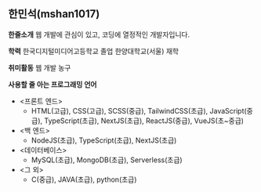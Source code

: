 ## 한민석(mshan1017)

**한줄소개**
웹 개발에 관심이 있고, 코딩에 열정적인 개발자입니다.

**학력**
한국디지털미디어고등학교 졸업
한양대학교(서울) 재학

**취미활동**
웹 개발
농구

**사용할 줄 아는 프로그래밍 언어**

- <프론트 엔드>
  - HTML(고급), CSS(고급), SCSS(중급), TailwindCSS(초급), JavaScript(중급), TypeScript(초급), NextJS(초급), ReactJS(중급), VueJS(초~중급)
- <백 엔드>
  - NodeJS(초급), TypeScript(초급), NextJS(초급)
- <데이터베이스>
  - MySQL(초급), MongoDB(초급), Serverless(초급)
- <그 외>
  - C(중급), JAVA(초급), python(초급)
